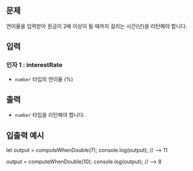 ## **문제**

연이율을 입력받아 원금이 2배 이상이 될 때까지 걸리는 시간(년)을 리턴해야 합니다.

## **입력**

### **인자 1 : interestRate**

- `number` 타입의 연이율 (%)

## **출력**

- `number` 타입을 리턴해야 합니다.

## **입출력 예시**

let output = computeWhenDouble(7);
console.log(output); // --> 11

output = computeWhenDouble(10);
console.log(output); // --> 8
